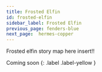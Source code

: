 ```yaml
---
title: Frosted Elfin
id: frosted-elfin
sidebar_label: Frosted Elfin
previous_page: fenders-blue
next_page:  hermes-copper
---
```


 
Frosted elfin story map here insert!!

Coming soon
{: .label .label-yellow }
